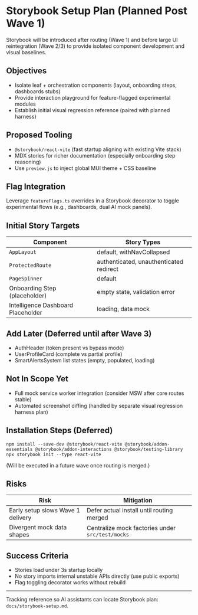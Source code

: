 # Storybook Setup Plan (Planned Post Wave 1)

Storybook will be introduced after routing (Wave 1) and before large UI reintegration (Wave 2/3) to provide isolated component development and visual baselines.

## Objectives
- Isolate leaf + orchestration components (layout, onboarding steps, dashboards stubs)
- Provide interaction playground for feature-flagged experimental modules
- Establish initial visual regression reference (paired with planned harness)

## Proposed Tooling
- `@storybook/react-vite` (fast startup aligning with existing Vite stack)
- MDX stories for richer documentation (especially onboarding step reasoning)
- Use `preview.js` to inject global MUI theme + CSS baseline

## Flag Integration
Leverage `featureFlags.ts` overrides in a Storybook decorator to toggle experimental flows (e.g., dashboards, dual AI mock panels).

## Initial Story Targets
| Component | Story Types |
|-----------|-------------|
| `AppLayout` | default, withNavCollapsed |
| `ProtectedRoute` | authenticated, unauthenticated redirect |
| `PageSpinner` | default |
| Onboarding Step (placeholder) | empty state, validation error |
| Intelligence Dashboard Placeholder | loading, data mock |

## Add Later (Deferred until after Wave 3)
- AuthHeader (token present vs bypass mode)
- UserProfileCard (complete vs partial profile)
- SmartAlertsSystem list states (empty, populated, loading)

## Not In Scope Yet
- Full mock service worker integration (consider MSW after core routes stable)
- Automated screenshot diffing (handled by separate visual regression harness plan)

## Installation Steps (Deferred)
```
npm install --save-dev @storybook/react-vite @storybook/addon-essentials @storybook/addon-interactions @storybook/testing-library
npx storybook init --type react-vite
```
(Will be executed in a future wave once routing is merged.)

## Risks
| Risk | Mitigation |
|------|------------|
| Early setup slows Wave 1 delivery | Defer actual install until routing merged |
| Divergent mock data shapes | Centralize mock factories under `src/test/mocks` |

## Success Criteria
- Stories load under 3s startup locally
- No story imports internal unstable APIs directly (use public exports)
- Flag toggling decorator works without rebuild

---
Tracking reference so AI assistants can locate Storybook plan: `docs/storybook-setup.md`.

